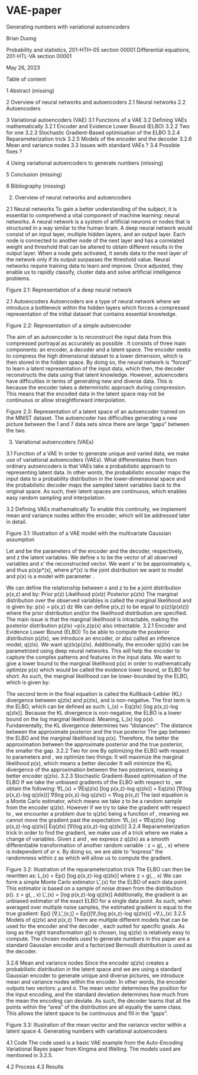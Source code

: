 # VAE-paper

Generating numbers with variational autoencoders






Brian Duong






Probability and statistics, 201-HTH-05 section 00001
Differential equations, 201-HTL-VA section 00001








May 26, 2023























Table of content

1	Abstract (missing)
	
2	Overview of neural networks and autoencoders
	2.1 Neural networks
	2.2 Autoencoders

3	Variational autoencoders (VAE)
	3.1 Functions of a VAE
	3.2 Defining VAEs mathematically
		3.2.1 Encoder and Evidence Lower Bound (ELBO)
		3.2.2 Two for one
		3.2.3 Stochastic Gradient-Based optimisation of the ELBO
		3.2.4 Reparameterization trick
		3.2.5 Models of the encoder and the decoder
		3.2.6 Mean and variance nodes
	3.3 Issues with standard VAEs ?
	3.4 Possible fixes ?

4	Using variational autoencoders to generate numbers (missing)

5	Conclusion (missing)

6	Bibliography (missing)




































2. Overview of neural networks and autoencoders

2.1 Neural networks
To gain a better understanding of the subject, it is essential to comprehend a vital component of machine learning: neural networks. A neural network is a system of artificial neurons or nodes that is structured in a way similar to the human brain. A deep neural network would consist of an input layer, multiple hidden layers, and an output layer. Each node is connected to another node of the next layer and has a correlated weight and threshold that can be altered to obtain different results in the output layer. When a node gets activated, it sends data to the next layer of the network only if its output surpasses the threshold value. Neural networks require training data to learn and improve. Once adjusted, they enable us to rapidly classify, cluster data and solve artificial intelligence problems.

Figure 2.1: Representation of a deep neural network

2.1 Autoencoders
	Autoencoders are a type of neural network where we introduce a bottleneck within the hidden layers which forces a compressed representation of the initial dataset that contains essential knowledge.

Figure 2.2: Representation of a simple autoencoder

The aim of an autoencoder is to reconstruct the input data from this compressed portrayal as accurately as possible . It consists of three main components: an encoder, a decoder and a latent space. The encoder seeks to compress the high dimensional dataset to a lower dimension, which is then stored in the hidden space. By doing so, the neural network is “forced” to learn a latent representation of the input data, which then, the decoder reconstructs the data using that latent knowledge. However, autoencoders have difficulties in terms of generating new and diverse data. This is because the encoder takes a deterministic approach during compression. This means that the encoded data in the latent space may not be continuous or allow straightforward interpolation.

Figure 2.3: Representation of a latent space of an autoencoder trained on the MNIST dataset. The autoencoder has difficulties generating a new picture between the 1 and 7 data sets since there are large “gaps” between the two.

3. Variational autoencoders (VAEs)

3.1 Function of a VAE
	In order to generate unique and varied data, we make use of variational autoencoders (VAEs). What differentiates them from ordinary autoencoders is that VAEs take a probabilistic approach to representing latent data. In other words, the probabilistic encoder maps the input data to a probability distribution in the lower-dimensional space and the probabilistic decoder maps the sampled latent variables back to the original space. As such, their latent spaces are continuous, which enables easy random sampling and interpolation. 

3.2 Defining VAEs mathematically
To enable this continuity, we implement mean and variance nodes within the encoder, which will be addressed later in detail.

Figure 3.1: Illustration of a VAE model with the multivariate Gaussian assumption

Let  and  be the parameters of the encoder and the decoder, respectively, and z the latent variables. We define x to be the vector of all observed variables and x’ the reconstructed vector. We want x’ to be approximately x, and thus p(x)p*(x), where p*(x) is the joint distribution we want to model and p(x) is a model with parameter .

We can define the relationship between x and z to be a joint distribution p(x,z) and by: 	Prior p(z) 				Likelihood  p(xlz)			Posterior  p(zlx)
The marginal distribution over the observed variables is called the marginal likelihood and is given by:
p(x) = p(x,z) dz 
We can define p(x,z) to be equal to p(z)(p(xlz)) where the prior distribution and/or the likelihood distribution are specified. The main issue is that the marginal likelihood is intractable, making the posterior distribution p(zlx) =p(x,z)p(x) also intractable.
3.2.1 Encoder and Evidence Lower Bound (ELBO)
	To be able to compute the posterior distribution p(zlx), we introduce an encoder, or also called an inference model, q(zlx). We want q(zlx)p(zlx). Additionally, the encoder q(zlx) can be parametrized using deep neural networks. This will help the encoder to capture the complex patterns and features in the input data. 
	We want to give a lower bound to the marginal likelihood p(x) in order to mathematically optimize p(x) which would be called the evidence lower bound, or ELBO for short. As such, the marginal likelihood can be lower-bounded by the ELBO, which is given by:
	
The second term in the final equation is called the Kulllback-Leibler (KL) divergence between q(zlx) and p(zlx), and is non-negative. The first term is the ELBO, which can be defined as such:			L,(x) = Eq(zlx) [log p(x,z)-log q(zlx)]. 
Because the KL divergence is non-negative, the ELBO is a lower bound on the log marginal likelihood. Meaning, L,(x) log p(x). Fundamentally, the KL divergence determines two “distances”:
The distance between the approximate posterior and the true posterior
The gap between the ELBO and the marginal likelihood  log p(x). Therefore, the better the approximation between the approximate posterior and the true posterior, the smaller the gap.
3.2.2 Two for one
	By optimizing the ELBO with respect to parameters  and , we optimize two things:
It will maximize the marginal likelihood p(x), which means a better decoder
It will minimize the KL divergence of the approximation between the two posteriors, meaning a better encoder q(zlx).
3.2.3 Stochastic Gradient-Based optimisation of the ELBO
	If we take the unbiased gradients of the ELBO with respect to , we obtain the following: 	∇L,(x) = ∇Eq(zlx) [log p(x,z)-log q(zlx)]
   = Eq(zlx) [∇(log p(x,z)-log q(zlx))]
    ∇(log p(x,z)-log q(zlx))
   = ∇log p(x,z)
	The last equation is a Monte Carlo estimator, which means we take z to be a random sample from the encoder q(zlx). However if we try to take the gradient with respect to , we encounter a problem due to q(zlx) being a function of , meaning we cannot move the gradient past the expectation: ∇L,(x) = ∇Eq(zlx) [log p(x,z)-log q(zlx)]
     Eq(zlx) [∇(log p(x,z)-log q(zlx))]
3.2.4 Reparameterization trick
	In order to find the gradient, we make use of a trick where we make a change of variables. Given z and , we express z q(zlx) as a smooth differentiable transformation of another random variable : z = g(, , x) where  is independent of  or x. By doing so, we are able to “express” the randomness within z as  which will allow us to compute the gradient.

Figure 3.2: Illustration of the reparameterization trick
The ELBO can then be rewritten as:
 L,(x) = Ep() [log p(x,z)-log q(zlx)] where z = g(, , x)
We can form a simple Monte Carlo estimator L',(x) for the ELBO of each data point. This estimator is based on a sample of noise  drawn from the distribution p().
z = g(, , x)
L',(x) = [log p(x,z)-log q(zlx)]
Additionally, the gradient is an unbiased estimator of the exact ELBO for a single data point. As such, when averaged over multiple noise samples, the estimated gradient is equal to the true gradient:
 Ep() [∇,L',(x;)] = Ep()[∇,(log p(x,z)-log q(zlx))]
		         =∇,L,(x) 
3.2.5 Models of q(zlx) and  p(x,z)
	There are multiple different models that can be used for the encoder and the decoder , each suited for specific goals. As long as the right transformation g() is chosen, log q(zlx) is relatively easy to compute. The chosen models used to generate numbers in this paper are a standard Gaussian encoder and a factorized Bernoulli distribution is used as the decoder.

3.2.6 Mean and variance nodes
	Since the encoder q(zlx)  creates a probabilistic distribution in the latent space and we are using a standard Gaussian encoder to generate unique and diverse pictures, we introduce mean and variance nodes within the encoder. In other words, the encoder outputs two vectors: μ and σ. The mean vector determines the position for the input encoding, and the standard deviation determines how much from the mean the encoding can deviate. As such, the decoder learns that all the points within the “area” of the distribution are all equally the same class. This allows the latent space to be continuous and fill in the “gaps”. 






Figure 3.3: Illustration of the mean vector and the variance vector within a latent space
4. Generating numbers with variational autoencoders

4.1 Code
	The code used is a basic VAE example from the Auto-Encoding Variational Bayes paper from Kingma and Welling. The models used are mentioned in 3.2.5. 

4.2 Process
4.3 Results

